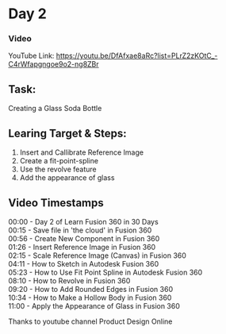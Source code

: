 # Day 2
### Video
YouTube Link: https://youtu.be/DfAfxae8aRc?list=PLrZ2zKOtC_-C4rWfapgngoe9o2-ng8ZBr
## Task:
Creating a Glass Soda Bottle

## Learing Target & Steps:
1. Insert and Callibrate Reference Image
2. Create a fit-point-spline
3. Use the revolve feature
4. Add the appearance of glass

## Video Timestamps
00:00 - Day 2 of Learn Fusion 360 in 30 Days </br>
00:15 - Save file in 'the cloud' in Fusion 360</br>
00:56 - Create New Component in Fusion 360</br>
01:26 - Insert Reference Image in Fusion 360</br>
02:15 - Scale Reference Image (Canvas) in Fusion 360</br>
04:11 - How to Sketch in Autodesk Fusion 360</br>
05:23 - How to Use Fit Point Spline in Autodesk Fusion 360</br>
08:10 - How to Revolve in Fusion 360</br>
09:20 - How to Add Rounded Edges in Fusion 360</br>
10:34 - How to Make a Hollow Body in Fusion 360</br>
11:00 - Apply the Appearance of Glass in Fusion 360</br>

Thanks to youtube channel Product Design Online

